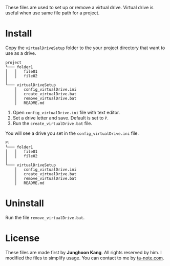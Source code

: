 These files are used to set up or remove a virtual drive. Virtual drive is useful when use same file path for a project.

# Install
Copy the `virtualDriveSetup` folder to the your project directory that want to use as a drive.
```
project
└─── folder1
│   │   file01
│   │   file02
│
└─── virtualDriveSetup
    │   config_virtualDrive.ini
    │   create_virtualDrive.bat
    │   remove_virtualDrive.bat
    │   README.md
```
1. Open `config_virtualDrive.ini` file with text editor.
2. Set a drive letter and save. Default is set to `P`.
3. Run the `create_virtualDrive.bat` file.

You will see a drive you set in the `config_virtualDrive.ini` file.
```
P:
└─── folder1
│   │   file01
│   │   file02
│
└─── virtualDriveSetup
    │   config_virtualDrive.ini
    │   create_virtualDrive.bat
    │   remove_virtualDrive.bat
    │   README.md
```

# Uninstall
Run the file `remove_virtualDrive.bat`.

# License
These files are made first by **Junghoon Kang**. All rights reserved by him. I modified the files to simplify usage. You can contact to me by [ta-note.com](https://ta-note.com).
